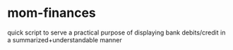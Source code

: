 # mom-finances
quick script to serve a practical purpose of displaying bank debits/credit in a summarized+understandable manner
